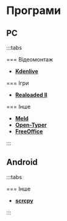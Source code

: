 # Програми

## PC

:::tabs

=== Відеомонтаж

- [**Kdenlive**](https://kdenlive.org/) <Badge type="info" text="Open Source" /> <Badge type="tip" text="Cross platform" />

=== Ігри

- [**Realoaded II**](https://reloaded-project.github.io/Reloaded-II/) <Badge type="info" text="Open Source" /> <Badge type="tip" text="Windows" />

=== Інше

- [**Meld**](https://meldmerge.org/) <Badge type="info" text="Open Source" /> <Badge type="tip" text="Cross platform" />
- [**Open-Typer**](https://open-typer.github.io/) <Badge type="info" text="Open Source" /> <Badge type="tip" text="Cross platform" />
- [**FreeOffice**](https://www.freeoffice.com/) <Badge type="info" text="Open Source" /> <Badge type="tip" text="Cross platform" />

:::

## Android

:::tabs

=== Інше

- [**scrcpy**](https://github.com/Genymobile/scrcpy) <Badge type="info" text="Open Source" />

:::